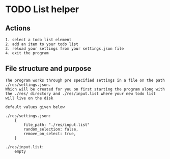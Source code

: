 # TODO List helper

## Actions

    1. select a todo list element
    2. add an item to your todo list
    3. reload your settings from your settings.json file
    4. exit the program

## File structure and purpose
    The program works through pre specified settings in a file on the path ./res/settings.json.
    Which will be created for you on first starting the program along with the ./res/ directory and ./res/input.list where your new todo list will live on the disk

    default values given below

    ./res/settings.json:
        {
            file_path: "./res/input.list"
            random_selection: false,
            remove_on_select: true,
        }

    ./res/input.list:
        empty
